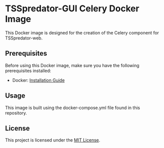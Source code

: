 # TSSpredator-GUI Celery Docker Image

This Docker image is designed for the creation of the Celery component for TSSpredator-web.

## Prerequisites

Before using this Docker image, make sure you have the following prerequisites installed:

- Docker: [Installation Guide](https://docs.docker.com/get-docker/)

## Usage

This image is built using the docker-compose.yml file found in this repository.

## License

This project is licensed under the [MIT License](LICENSE).
